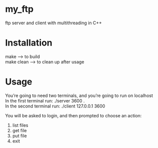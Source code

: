 # my_ftp
ftp server and client with multithreading in C++

# Installation
make --> to build  
make clean --> to clean up after usage

# Usage
You’re going to need two terminals, and you’re going to run on localhost  
In the first terminal run: ./server 3600 .  
In the second terminal run: ./client 127.0.0.1 3600  

You will be asked to login, and then prompted to choose an action:  
1. list files  
2. get file  
3. put file  
4. exit

